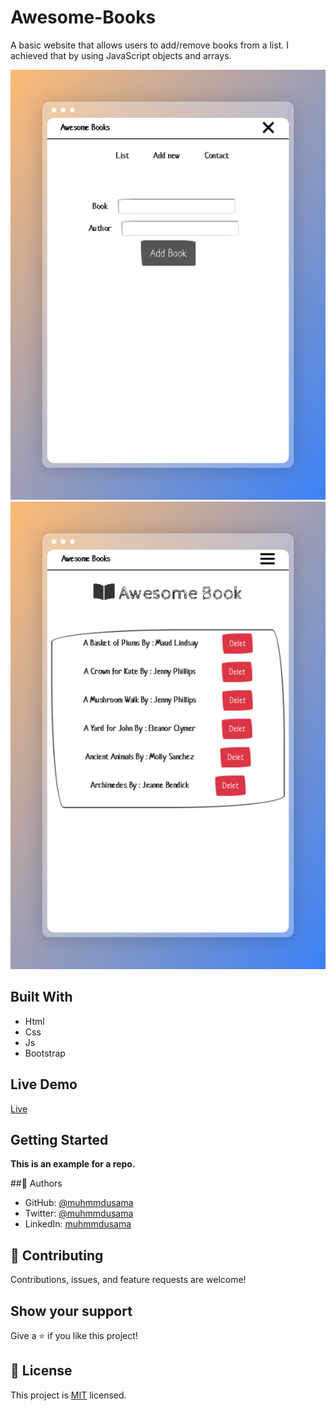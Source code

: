 # Awesome-Books

A basic website that allows users to add/remove books from a list. I achieved that by using JavaScript objects and arrays.

![](./app-look/pika-2022-07-05T11%2040%2052.230Z.png)
![](./app-look/pika-2022-07-05T11%2041%2006.067Z.png)
## Built With

- Html
- Css
- Js
- Bootstrap

## Live Demo

[Live](https://muhmmdusama.github.io/Awesome-Books/#)

## Getting Started

**This is an example for a repo.**

##👤 Authors

- GitHub: [@muhmmdusama](https://github.com/muhmmdusama)
- Twitter: [@muhmmdusama](https://twitter.com/muhmmdusama)
- LinkedIn: [muhmmdusama](https://linkedin.com/in/muhmmdusama)

## 🤝 Contributing

Contributions, issues, and feature requests are welcome!

## Show your support

Give a ⭐️ if you like this project!


## 📝 License

This project is [MIT](./MIT.md) licensed.
